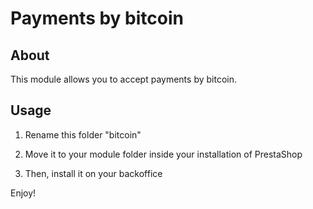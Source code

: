 # Payments by bitcoin

## About

This module allows you to accept payments by bitcoin.

## Usage

1) Rename this folder "bitcoin"

2) Move it to your module folder inside your installation of PrestaShop

3) Then, install it on your backoffice


Enjoy!
